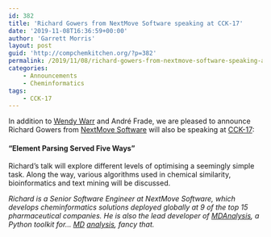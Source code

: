 ```yaml
---
id: 382
title: 'Richard Gowers from NextMove Software speaking at CCK-17'
date: '2019-11-08T16:36:59+00:00'
author: 'Garrett Morris'
layout: post
guid: 'http://compchemkitchen.org/?p=382'
permalink: /2019/11/08/richard-gowers-from-nextmove-software-speaking-at-cck-17/
categories:
    - Announcements
    - Cheminformatics
tags:
    - CCK-17
---
```


In addition to [Wendy Warr](http://compchemkitchen.org/2019/09/16/congratulations-to-dr-wendy-warr/) and André Frade, we are pleased to announce Richard Gowers from [NextMove Software](https://www.nextmovesoftware.com) will also be speaking at [CCK-17](http://compchemkitchen.org/2019/09/13/cck-17/):

#### “**Element Parsing Served Five Ways**”

Richard’s talk will explore different levels of optimising a seemingly simple task. Along the way, various algorithms used in chemical similarity, bioinformatics and text mining will be discussed.

*Richard is a Senior Software Engineer at NextMove Software, which develops cheminformatics solutions deployed globally at 9 of the top 15 pharmaceutical companies. He is also the lead developer of [MDAnalysis](https://www.mdanalysis.org), a Python toolkit for… [MD](https://en.wikipedia.org/wiki/Molecular_dynamics) [analysis](https://en.wikipedia.org/wiki/Analysis), fancy that.*